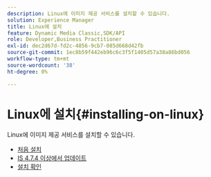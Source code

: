 ```yaml
---
description: Linux에 이미지 제공 서비스를 설치할 수 있습니다.
solution: Experience Manager
title: Linux에 설치
feature: Dynamic Media Classic,SDK/API
role: Developer,Business Practitioner
exl-id: dec2d67d-fd2c-4856-9cb7-085d668d42fb
source-git-commit: 1ec8b59f442eb96c6c3f5f1405d57a38a86bd056
workflow-type: tm+mt
source-wordcount: '38'
ht-degree: 0%

---
```


# Linux에 설치{#installing-on-linux}

Linux에 이미지 제공 서비스를 설치할 수 있습니다.

* [처음 설치](t-first-install-lin.md)
* [IS 4.7.4 이상에서 업데이트](t-update-lin.md)
* [설치 확인](t-verify-install-lin.md)
